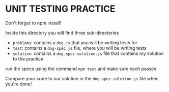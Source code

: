 # UNIT TESTING PRACTICE

Don't forget to npm install!

Inside this directory you will find three sub-directories

- `problems`: contains a `dog.js` that you will be writing tests for
- `test`: contains a `dog-spec.js` file, where you will be writing tests
- `solution`: contains a `dog-spec-solution.js` file that contains my solution
  to the practice

run the specs using the command `npm test` and make sure each passes

Compare your code to our solution in the `dog-spec-solution.js` file when you're done!
